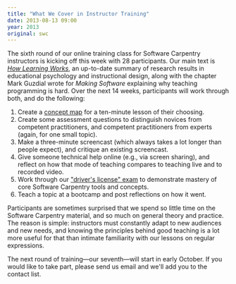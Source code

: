 ```yaml
---
title: "What We Cover in Instructor Training"
date: 2013-08-13 09:00
year: 2013
original: swc
---
```

<p>
  The sixth round of our
  online training class for Software Carpentry instructors
  is kicking off this week with 28 participants.
  Our main text is
  <a href="http://www.amazon.com/How-Learning-Works-Research-Based-Principles/dp/0470484101/"><cite>How Learning Works</cite></a>,
  an up-to-date summary of research results in educational psychology and instructional design,
  along with the chapter Mark Guzdial wrote for <cite>Making Software</cite>
  explaining why teaching programming is hard.
  Over the next 14 weeks,
  participants will work through both,
  and do the following:
</p>
<ol>
  <li>
    Create a <a href="http://en.wikipedia.org/wiki/Concept_map">concept map</a>
    for a ten-minute lesson of their choosing.
  </li>
  <li>
    Create some assessment questions to distinguish novices from competent practitioners,
    and competent practitioners from experts
    (again, for one small topic).
  </li>
  <li>
    Make a three-minute screencast
    (which always takes a lot longer than people expect),
    and critique an existing screencast.
  </li>
  <li>
    Give someone technical help online
    (e.g., via screen sharing),
    and reflect on how that mode of teaching compares
    to teaching live and to recorded video.
  </li>
  <li>
    Work through our <a href="{{site.github.url}}/2013/07/dirac-roll-out/">"driver's license" exam</a>
    to demonstrate mastery of core Software Carpentry tools and concepts.
  </li>
  <li>
    Teach a topic at a bootcamp
    and post reflections on how it went.
  </li>
</ol>
<p>
  Participants are sometimes surprised that we spend so little time on the Software Carpentry material,
  and so much on general theory and practice.
  The reason is simple:
  instructors must constantly adapt to new audiences and new needs,
  and knowing the principles behind good teaching is a lot more useful for that
  than intimate familiarity with our lessons on regular expressions.
</p>
<p>
  The next round of training&mdash;our seventh&mdash;will start in early October.
  If you would like to take part,
  please send us email
  and we'll add you to the contact list.
</p>
